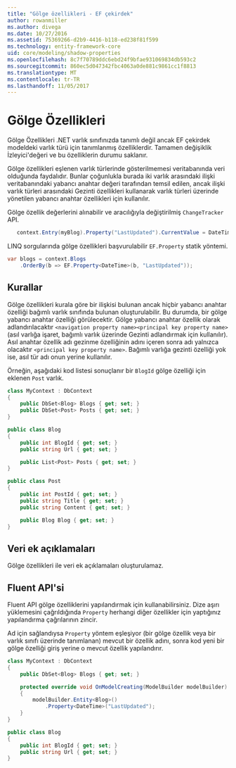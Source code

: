 ```yaml
---
title: "Gölge özellikleri - EF çekirdek"
author: rowanmiller
ms.author: divega
ms.date: 10/27/2016
ms.assetid: 75369266-d2b9-4416-b118-ed238f81f599
ms.technology: entity-framework-core
uid: core/modeling/shadow-properties
ms.openlocfilehash: 8c7f70789ddc6ebd24f9bfae931069834db593c2
ms.sourcegitcommit: 860ec5d047342fbc4063a0de881c9861cc1f8813
ms.translationtype: MT
ms.contentlocale: tr-TR
ms.lasthandoff: 11/05/2017
---
```

# <a name="shadow-properties"></a>Gölge Özellikleri

Gölge Özellikleri .NET varlık sınıfınızda tanımlı değil ancak EF çekirdek modeldeki varlık türü için tanımlanmış özelliklerdir. Tamamen değişiklik İzleyici'değeri ve bu özelliklerin durumu saklanır.

Gölge özellikleri eşlenen varlık türlerinde gösterilmemesi veritabanında veri olduğunda faydalıdır. Bunlar çoğunlukla burada iki varlık arasındaki ilişki veritabanındaki yabancı anahtar değeri tarafından temsil edilen, ancak ilişki varlık türleri arasındaki Gezinti özellikleri kullanarak varlık türleri üzerinde yönetilen yabancı anahtar özellikleri için kullanılır.

Gölge özellik değerlerini alınabilir ve aracılığıyla değiştirilmiş `ChangeTracker` API.

``` csharp
   context.Entry(myBlog).Property("LastUpdated").CurrentValue = DateTime.Now;
```

LINQ sorgularında gölge özellikleri başvurulabilir `EF.Property` statik yöntemi.

``` csharp
var blogs = context.Blogs
    .OrderBy(b => EF.Property<DateTime>(b, "LastUpdated"));
```

## <a name="conventions"></a>Kurallar

Gölge özellikleri kurala göre bir ilişkisi bulunan ancak hiçbir yabancı anahtar özelliği bağımlı varlık sınıfında bulunan oluşturulabilir. Bu durumda, bir gölge yabancı anahtar özelliği görülecektir. Gölge yabancı anahtar özellik olarak adlandırılacaktır `<navigation property name><principal key property name>` (asıl varlığa işaret, bağımlı varlık üzerinde Gezinti adlandırmak için kullanılır). Asıl anahtar özellik adı gezinme özelliğinin adını içeren sonra adı yalnızca olacaktır `<principal key property name>`. Bağımlı varlığa gezinti özelliği yok ise, asıl tür adı onun yerine kullanılır.

Örneğin, aşağıdaki kod listesi sonuçlanır bir `BlogId` gölge özelliği için eklenen `Post` varlık.

<!-- [!code-csharp[Main](samples/core/Modeling/Conventions/Samples/ShadowForeignKey.cs)] -->
``` csharp
class MyContext : DbContext
{
    public DbSet<Blog> Blogs { get; set; }
    public DbSet<Post> Posts { get; set; }
}

public class Blog
{
    public int BlogId { get; set; }
    public string Url { get; set; }

    public List<Post> Posts { get; set; }
}

public class Post
{
    public int PostId { get; set; }
    public string Title { get; set; }
    public string Content { get; set; }

    public Blog Blog { get; set; }
}
```

## <a name="data-annotations"></a>Veri ek açıklamaları

Gölge özellikleri ile veri ek açıklamaları oluşturulamaz.

## <a name="fluent-api"></a>Fluent API'si

Fluent API gölge özelliklerini yapılandırmak için kullanabilirsiniz. Dize aşırı yüklemesini çağrıldığında `Property` herhangi diğer özellikler için yaptığınız yapılandırma çağrılarının zincir.

Ad için sağlandıysa `Property` yöntem eşleşiyor (bir gölge özellik veya bir varlık sınıfı üzerinde tanımlanan) mevcut bir özellik adını, sonra kod yeni bir gölge özelliği giriş yerine o mevcut özellik yapılandırır.

<!-- [!code-csharp[Main](samples/core/Modeling/FluentAPI/Samples/ShadowProperty.cs?highlight=7,8)] -->
``` csharp
class MyContext : DbContext
{
    public DbSet<Blog> Blogs { get; set; }

    protected override void OnModelCreating(ModelBuilder modelBuilder)
    {
        modelBuilder.Entity<Blog>()
            .Property<DateTime>("LastUpdated");
    }
}

public class Blog
{
    public int BlogId { get; set; }
    public string Url { get; set; }
}
```
